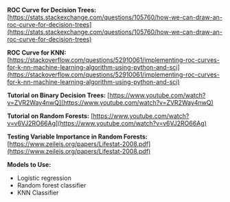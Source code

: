 **ROC Curve for Decision Trees:** [https://stats.stackexchange.com/questions/105760/how-we-can-draw-an-roc-curve-for-decision-trees](https://stats.stackexchange.com/questions/105760/how-we-can-draw-an-roc-curve-for-decision-trees)

**ROC Curve for KNN:**
[https://stackoverflow.com/questions/52910061/implementing-roc-curves-for-k-nn-machine-learning-algorithm-using-python-and-sci](https://stackoverflow.com/questions/52910061/implementing-roc-curves-for-k-nn-machine-learning-algorithm-using-python-and-sci)

**Tutorial on Binary Decision Trees:**
[https://www.youtube.com/watch?v=ZVR2Way4nwQ](https://www.youtube.com/watch?v=ZVR2Way4nwQ)

**Tutorial on Random Forests:**
[https://www.youtube.com/watch?v=v6VJ2RO66Ag](https://www.youtube.com/watch?v=v6VJ2RO66Ag)

**Testing Variable Importance in Random Forests:**
[https://www.zeileis.org/papers/Lifestat-2008.pdf](https://www.zeileis.org/papers/Lifestat-2008.pdf)

**Models to Use:** 
- Logistic regression
- Random forest classifier 
- KNN Classifier 

